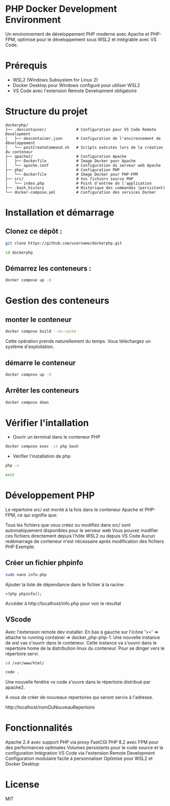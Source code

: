# PHP Docker Development Environment
Un environnement de développement PHP moderne avec Apache et PHP-FPM, optimisé pour le développement sous WSL2 et intégrable avec VS Code.

# Prérequis
- WSL2 (Windows Subsystem for Linux 2)
- Docker Desktop pour Windows configuré pour utiliser WSL2
- VS Code avec l'extension Remote Development obligatoire

# Structure du projet
```
dockerphp/
├── .devcontainer/             # Configuration pour VS Code Remote Development
│   ├── devcontainer.json      # Configuration de l'environnement de développement
│   └── postCreateCommand.sh   # Scripts exécutés lors de la création du conteneur
├── apache2/                   # Configuration Apache
│   ├── Dockerfile             # Image Docker pour Apache
│   └── apache.conf            # Configuration du serveur web Apache
├── php/                       # Configuration PHP
│   └── Dockerfile             # Image Docker pour PHP-FPM
├── src/                       # Vos fichiers source PHP
│   └── index.php              # Point d'entrée de l'application
├── .bash_history              # Historique des commandes (persistant)
└── docker-compose.yml         # Configuration des services Docker
```
# Installation et démarrage
## Clonez ce dépôt :
```sh
git clone https://github.com/username/dockerphp.git
```
```sh 
cd dockerphp
```
## Démarrez les conteneurs :
```sh
docker compose up -d
```
# Gestion des conteneurs
## monter le conteneur
```sh 
docker compose build --no-cache
```
Cette opération prends naturellement du temps. 
Vous téléchargez un système d'exploitation. 

## démarre le conteneur 
```sh
docker compose up -d
```
## Arrêter les conteneurs
```sh
docker compose down
```

# Vérifier l'intallation 
- Ouvrir un terminal dans le conteneur PHP
```sh 
docker compose exec -it php bash
```
- Vérifier l'installation de php
```sh 
php -v

exit
```

# Développement PHP
Le répertoire src/ est monté à la fois dans le conteneur Apache et PHP-FPM, ce qui signifie que:

Tous les fichiers que vous créez ou modifiez dans src/ sont automatiquement disponibles pour le serveur web
Vous pouvez modifier ces fichiers directement depuis l'hôte WSL2 ou depuis VS Code
Aucun redémarrage de conteneur n'est nécessaire après modification des fichiers PHP
Exemple:

## Créer un fichier phpinfo
```sh 
sudo nano info.php
```
Ajouter la liste de dépendance dans le fichier à la racine: 

```info.php
<?php phpinfo();
```
Accéder à http://localhost/info.php pour voir le résultat

## VScode 

Avec l'extension remote dev installer. 
En bas à gauche sur l'icône '><' => attache to running container =>  docker_php-php-1. 
Une nouvelle instance de wsl vas s'ouvrir dans le conteneur. 
Cette instance va s'ouvrir dans le repertoire home de la distribution linux du conteneur. 
Pour se diriger vers le répertoire servi.

```sh
cd /var/www/html/
```

```sh
code . 
```

Une nouvelle fenêtre vs code s'ouvre dans le répertoire distribué par apache2. 

A vous de créer de nouveaux repertoires qui seront servis à l'adresse. 

http://localhost/nomDuNouveauRepertoire

# Fonctionnalités
Apache 2.4 avec support PHP via proxy FastCGI
PHP 8.2 avec FPM pour des performances optimales
Volumes persistants pour le code source et la configuration
Intégration VS Code via l'extension Remote Development
Configuration modulaire facile à personnaliser
Optimisé pour WSL2 et Docker Desktop

# License
MIT

